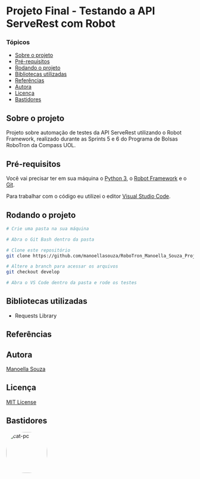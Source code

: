 # Projeto Final - Testando a API ServeRest com Robot

### Tópicos
   * [Sobre o projeto](#sobre-o-projeto)
   * [Pré-requisitos](#pré-requisitos)
   * [Rodando o projeto](#rodando-o-projeto)
   * [Bibliotecas utilizadas](#bibliotecas-utilizadas)
   * [Referências](#referências)
   * [Autora](#autora)
   * [Licença](#licença)
   * [Bastidores](#bastidores)


## Sobre o projeto

Projeto sobre automação de testes da API ServeRest utilizando o Robot Framework, realizado durante as Sprints 5 e 6 do Programa de Bolsas RoboTron da Compass UOL.

## Pré-requisitos 
Você vai precisar ter em sua máquina o <a href="https://www.python.org/downloads/">Python 3</a>, o <a href="https://robotframework.org/">Robot Framework</a> e o <a href="https://git-scm.com/downloads">Git</a>.

Para trabalhar com o código eu utilizei o editor <a href="https://code.visualstudio.com/">Visual Studio Code</a>.

 ## Rodando o projeto
 ````bash 
# Crie uma pasta na sua máquina

# Abra o Git Bash dentro da pasta

# Clone este repositório 
git clone https://github.com/manoellasouza/RoboTron_Manoella_Souza_Projeto_Final.git . 

# Altere a branch para acessar os arquivos
git checkout develop

# Abra o VS Code dentro da pasta e rode os testes
````

## Bibliotecas utilizadas
- Requests Library

## Referências


## Autora
<a href="https://www.linkedin.com/in/manoellasouza/">Manoella Souza</a>

## Licença
<a href="https://github.com/manoellasouza/RoboTron_-Manoella_Souza-_Compass/blob/main/LICENSE">MIT License</a>

## Bastidores 

<img align="left" alt="cat-pc" height="110" style="border-radius:50px;" src="https://media3.giphy.com/media/2IGcITcJg09VK/giphy.gif">  









